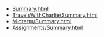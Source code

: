 * [Summary.html](Summary.html)
* [TravelsWithCharlie/Summary.html](TravelsWithCharlie/Summary.html)
* [Midterm/Summary.html](Midterm/Summary.html)
* [Assignments/Summary.html](Assignments/Summary.html)